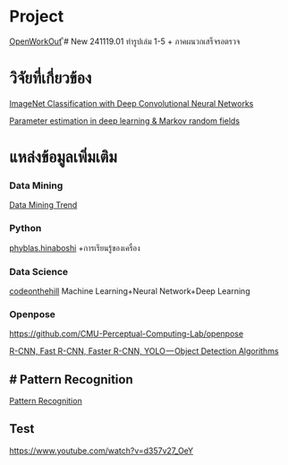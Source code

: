 
# Project
[OpenWorkOut](https://github.com/topkoka/OpenWorkOut "OpenWorkOut")
ื# New 
    241119.01 ทำรูปเล่ม 1-5 + ภาคผนวกเสร็จรอตรวจ

    

# วิจัยที่เกี่ยวข้อง

[ImageNet Classification with Deep Convolutional Neural Networks](https://papers.nips.cc/paper/4824-imagenet-classification-with-deep-convolutional-neural-networks.pdf "ImageNet Classification with Deep Convolutional Neural Networks")

[Parameter estimation in deep learning & Markov random fields](http://www.robots.ox.ac.uk/~seminars/seminars/Extra/2014_02_10_NandoDeFreitas.pdf "Parameter estimation in deep learning & Markov random fields")

# แหล่งข้อมูลเพิ่มเติม

 ### Data Mining

[Data Mining Trend](http://dataminingtrend.com/2014/ "Data Mining Trend")

### Python

[phyblas.hinaboshi](https://phyblas.hinaboshi.com/saraban/python "phyblas.hinaboshi") +การเรียนรู้ของเครื่อง
### Data Science
[codeonthehill](http://codeonthehill.com/tag/data-science/ "codeonthehill")  Machine Learning+Neural Network+Deep Learning

### Openpose

https://github.com/CMU-Perceptual-Computing-Lab/openpose



[R-CNN, Fast R-CNN, Faster R-CNN, YOLO — Object Detection Algorithms](https://towardsdatascience.com/r-cnn-fast-r-cnn-faster-r-cnn-yolo-object-detection-algorithms-36d53571365e "R-CNN, Fast R-CNN, Faster R-CNN, YOLO — Object Detection Algorithms")

## # Pattern Recognition
[Pattern Recognition](https://www.youtube.com/watch?v=mhtxOL_IynQ&index=2&list=PLcBOyD1N1T-OQd0a6mqjY6gWOuIl_stuv&t=0s "Pattern Recognition")

## Test

https://www.youtube.com/watch?v=d357v27_OeY

